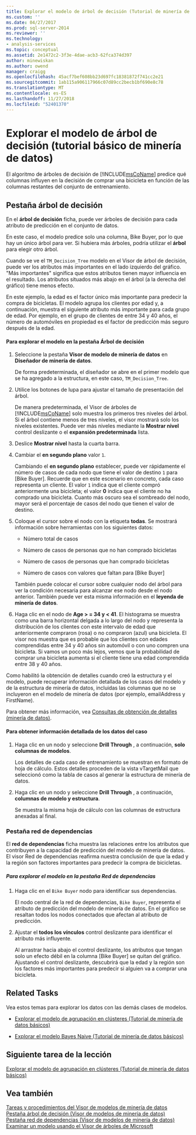 ```yaml
---
title: Explorar el modelo de árbol de decisión (Tutorial de minería de datos básicos) | Microsoft Docs
ms.custom: ''
ms.date: 04/27/2017
ms.prod: sql-server-2014
ms.reviewer: ''
ms.technology:
- analysis-services
ms.topic: conceptual
ms.assetid: 2e1472c2-3f3e-4dae-acb3-62fca374d397
author: minewiskan
ms.author: owend
manager: craigg
ms.openlocfilehash: 45acf7bef608bb23d697fc18381872f741cc2e21
ms.sourcegitcommit: 1ab115a906117966c07d89cc2becb1bf690e8c78
ms.translationtype: MT
ms.contentlocale: es-ES
ms.lasthandoff: 11/27/2018
ms.locfileid: "52401370"
---
```

# <a name="exploring-the-decision-tree-model-basic-data-mining-tutorial"></a>Explorar el modelo de árbol de decisión (tutorial básico de minería de datos)
  El algoritmo de árboles de decisión de [!INCLUDE[msCoName](../includes/msconame-md.md)] predice qué columnas influyen en la decisión de comprar una bicicleta en función de las columnas restantes del conjunto de entrenamiento.  
  

  
##  <a name="Decision_Tree_Tab"></a> Pestaña árbol de decisión  
 En el **árbol de decisión** ficha, puede ver árboles de decisión para cada atributo de predicción en el conjunto de datos.  
  
 En este caso, el modelo predice solo una columna, Bike Buyer, por lo que hay un único árbol para ver. Si hubiera más árboles, podría utilizar el **árbol** para elegir otro árbol.  
  
 Cuando se ve el `TM_Decision_Tree` modelo en el Visor de árbol de decisión, puede ver los atributos más importantes en el lado izquierdo del gráfico. "Más importantes" significa que estos atributos tienen mayor influencia en el resultado. Los atributos situados más abajo en el árbol (a la derecha del gráfico) tiene menos efecto.  
  
 En este ejemplo, la edad es el factor único más importante para predecir la compra de bicicletas. El modelo agrupa los clientes por edad y, a continuación, muestra el siguiente atributo más importante para cada grupo de edad. Por ejemplo, en el grupo de clientes de entre 34 y 40 años, el número de automóviles en propiedad es el factor de predicción más seguro después de la edad.  
  
#### <a name="to-explore-the-model-in-the-decision-tree-tab"></a>Para explorar el modelo en la pestaña Árbol de decisión  
  
1.  Seleccione la pestaña **Visor de modelo de minería de datos** en **Diseñador de minería de datos**.  
  
     De forma predeterminada, el diseñador se abre en el primer modelo que se ha agregado a la estructura, en este caso, `TM_Decision_Tree`.  
  
2.  Utilice los botones de lupa para ajustar el tamaño de presentación del árbol.  
  
     De manera predeterminada, el Visor de árboles de [!INCLUDE[msCoName](../includes/msconame-md.md)] solo muestra los primeros tres niveles del árbol. Si el árbol contiene menos de tres niveles, el visor mostrará solo los niveles existentes. Puede ver más niveles mediante la **Mostrar nivel** control deslizante o el **expansión predeterminada** lista.  
  
3.  Deslice **Mostrar nivel** hasta la cuarta barra.  
  
4.  Cambiar el **en segundo plano** valor `1`.  
  
     Cambiando el **en segundo plano** establecer, puede ver rápidamente el número de casos de cada nodo que tiene el valor de destino `1` para [Bike Buyer]. Recuerde que en este escenario en concreto, cada caso representa un cliente. El valor `1` indica que el cliente compró anteriormente una bicicleta; el valor **0** indica que el cliente no ha comprado una bicicleta. Cuanto más oscuro sea el sombreado del nodo, mayor será el porcentaje de casos del nodo que tienen el valor de destino.  
  
5.  Coloque el cursor sobre el nodo con la etiqueta **todas**. Se mostrará información sobre herramientas con los siguientes datos:  
  
    -   Número total de casos  
  
    -   Número de casos de personas que no han comprado bicicletas  
  
    -   Número de casos de personas que han comprado bicicletas  
  
    -   Número de casos con valores que faltan para [Bike Buyer]  
  
     También puede colocar el cursor sobre cualquier nodo del árbol para ver la condición necesaria para alcanzar ese nodo desde el nodo anterior. También puede ver esta misma información en el **leyenda de minería de datos**.  
  
6.  Haga clic en el nodo de **Age > = 34 y < 41**. El histograma se muestra como una barra horizontal delgada a lo largo del nodo y representa la distribución de los clientes con este intervalo de edad que anteriormente compraron (rosa) o no compraron (azul) una bicicleta. El visor nos muestra que es probable que los clientes con edades comprendidas entre 34 y 40 años sin automóvil o con uno compren una bicicleta. Si vamos un poco más lejos, vemos que la probabilidad de comprar una bicicleta aumenta si el cliente tiene una edad comprendida entre 38 y 40 años.  
  
 Como habilitó la obtención de detalles cuando creó la estructura y el modelo, puede recuperar información detallada de los casos del modelo y de la estructura de minería de datos, incluidas las columnas que no se incluyeron en el modelo de minería de datos (por ejemplo, emailAddress y FirstName).  
  
 Para obtener más información, vea [Consultas de obtención de detalles &#40;minería de datos&#41;](../../2014/analysis-services/data-mining/drillthrough-queries-data-mining.md).  
  
#### <a name="to-drill-through-to-case-data"></a>Para obtener información detallada de los datos del caso  
  
1.  Haga clic en un nodo y seleccione **Drill Through** , a continuación, **solo columnas de modelos**.  
  
     Los detalles de cada caso de entrenamiento se muestran en formato de hoja de cálculo. Estos detalles proceden de la vista vTargetMail que seleccionó como la tabla de casos al generar la estructura de minería de datos.  
  
2.  Haga clic en un nodo y seleccione **Drill Through** , a continuación, **columnas de modelo y estructura**.  
  
     Se muestra la misma hoja de cálculo con las columnas de estructura anexadas al final.  
  
  
###  <a name="Dependency_Network_Tab"></a> Pestaña red de dependencias  
 El **red de dependencias** ficha muestra las relaciones entre los atributos que contribuyen a la capacidad de predicción del modelo de minería de datos. El visor Red de dependencias reafirma nuestra conclusión de que la edad y la región son factores importantes para predecir la compra de bicicletas.  
  
##### <a name="to-explore-the-model-in-the-dependency-network-tab"></a>Para explorar el modelo en la pestaña Red de dependencias  
  
1.  Haga clic en el `Bike Buyer` nodo para identificar sus dependencias.  
  
     El nodo central de la red de dependencias, `Bike Buyer`, representa el atributo de predicción del modelo de minería de datos. En el gráfico se resaltan todos los nodos conectados que afectan al atributo de predicción.  
  
2.  Ajustar el **todos los vínculos** control deslizante para identificar el atributo más influyente.  
  
     Al arrastrar hacia abajo el control deslizante, los atributos que tengan solo un efecto débil en la columna [Bike Buyer] se quitan del gráfico. Ajustando el control deslizante, descubrirá que la edad y la región son los factores más importantes para predecir si alguien va a comprar una bicicleta.  
  
## <a name="related-tasks"></a>Related Tasks  
 Vea estos temas para explorar los datos con las demás clases de modelos.  
  
-   [Explorar el modelo de agrupación en clústeres &#40;Tutorial de minería de datos básicos&#41;](../../2014/tutorials/exploring-the-clustering-model-basic-data-mining-tutorial.md)  
  
-   [Explorar el modelo Bayes Naive &#40;Tutorial de minería de datos básicos&#41;](../../2014/tutorials/exploring-the-naive-bayes-model-basic-data-mining-tutorial.md)  
  
## <a name="next-task-in-lesson"></a>Siguiente tarea de la lección  
 [Explorar el modelo de agrupación en clústeres &#40;Tutorial de minería de datos básicos&#41;](../../2014/tutorials/exploring-the-clustering-model-basic-data-mining-tutorial.md)  
  
## <a name="see-also"></a>Vea también  
 [Tareas y procedimientos del Visor de modelos de minería de datos](../../2014/analysis-services/data-mining/mining-model-viewer-tasks-and-how-tos.md)   
 [Pestaña árbol de decisión &#40;Visor de modelos de minería de datos&#41;](../../2014/analysis-services/decision-tree-tab-mining-model-viewer.md)   
 [Pestaña red de dependencias &#40;Visor de modelos de minería de datos&#41;](../../2014/analysis-services/dependency-network-tab-mining-model-viewer.md)   
 [Examinar un modelo usando el Visor de árboles de Microsoft](../../2014/analysis-services/data-mining/browse-a-model-using-the-microsoft-tree-viewer.md)  
  
  
